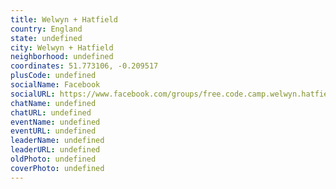 ```yaml
---
title: Welwyn + Hatfield
country: England
state: undefined
city: Welwyn + Hatfield
neighborhood: undefined
coordinates: 51.773106, -0.209517
plusCode: undefined
socialName: Facebook
socialURL: https://www.facebook.com/groups/free.code.camp.welwyn.hatfield
chatName: undefined
chatURL: undefined
eventName: undefined
eventURL: undefined
leaderName: undefined
leaderURL: undefined
oldPhoto: undefined
coverPhoto: undefined
---
```

